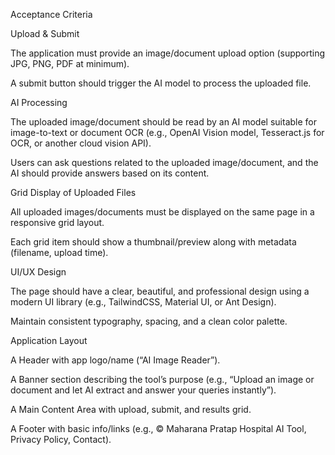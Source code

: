 Acceptance Criteria

Upload & Submit

The application must provide an image/document upload option (supporting JPG, PNG, PDF at minimum).

A submit button should trigger the AI model to process the uploaded file.

AI Processing

The uploaded image/document should be read by an AI model suitable for image-to-text or document OCR (e.g., OpenAI Vision model, Tesseract.js for OCR, or another cloud vision API).

Users can ask questions related to the uploaded image/document, and the AI should provide answers based on its content.

Grid Display of Uploaded Files

All uploaded images/documents must be displayed on the same page in a responsive grid layout.

Each grid item should show a thumbnail/preview along with metadata (filename, upload time).

UI/UX Design

The page should have a clear, beautiful, and professional design using a modern UI library (e.g., TailwindCSS, Material UI, or Ant Design).

Maintain consistent typography, spacing, and a clean color palette.

Application Layout

A Header with app logo/name (“AI Image Reader”).

A Banner section describing the tool’s purpose (e.g., “Upload an image or document and let AI extract and answer your queries instantly”).

A Main Content Area with upload, submit, and results grid.

A Footer with basic info/links (e.g., © Maharana Pratap Hospital AI Tool, Privacy Policy, Contact).